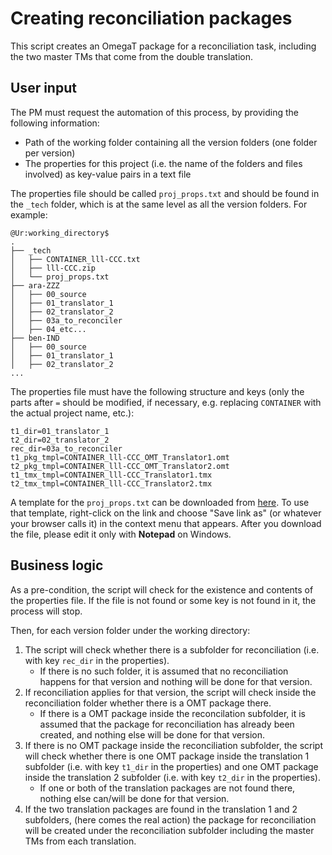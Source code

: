 # Creating reconciliation packages

This script creates an OmegaT package for a reconciliation task, including the two master TMs that come from the double translation.

## User input

The PM must request the automation of this process, by providing the following information:

* Path of the working folder containing all the version folders (one folder per version)
* The properties for this project (i.e. the name of the folders and files involved) as key-value pairs in a text file

The properties file should be called `proj_props.txt` and should be found in the `_tech` folder, which is at the same level as all the version folders. For example:

```
@Ur:working_directory$
.
├── _tech
│   ├── CONTAINER_lll-CCC.txt
│   ├── lll-CCC.zip
│   └── proj_props.txt
├── ara-ZZZ
│   ├── 00_source
│   ├── 01_translator_1
│   ├── 02_translator_2
│   ├── 03a_to_reconciler
│   ├── 04_etc...
├── ben-IND
│   ├── 00_source
│   ├── 01_translator_1
│   ├── 02_translator_2
...
```

The properties file must have the following structure and keys (only the parts after `=` should be modified, if necessary, e.g. replacing `CONTAINER` with the actual project name, etc.):

    t1_dir=01_translator_1
    t2_dir=02_translator_2
    rec_dir=03a_to_reconciler
    t1_pkg_tmpl=CONTAINER_lll-CCC_OMT_Translator1.omt
    t2_pkg_tmpl=CONTAINER_lll-CCC_OMT_Translator2.omt
    t1_tmx_tmpl=CONTAINER_lll-CCC_Translator1.tmx
    t2_tmx_tmpl=CONTAINER_lll-CCC_Translator2.tmx

A template for the `proj_props.txt` can be downloaded from [here](https://raw.githubusercontent.com/msoutopico/cli_automation/master/mk_rec_omtprj/_tmpl/proj_props.txt). To use that template, right-click on the link and choose "Save link as" (or whatever your browser calls it) in the context menu that appears. After you download the file, please edit it only with **Notepad** on Windows.

## Business logic

As a pre-condition, the script will check for the existence and contents of the properties file. If the file is not found or some key is not found in it, the process will stop.

Then, for each version folder under the working directory:
1. The script will check whether there is a subfolder for reconciliation (i.e. with key `rec_dir` in the properties).
	* If there is no such folder, it is assumed that no reconciliation happens for that version and nothing will be done for that version.
2. If reconciliation applies for that version, the script will check inside the reconciliation folder whether there is a OMT package there.
	* If there is a OMT package inside the reconcilation subfolder, it is assumed that the package for reconciliation has already been created, and nothing else will be done for that version.
3. If there is no OMT package inside the reconciliation subfolder, the script will check whether there is one OMT package inside the translation 1 subfolder (i.e. with key `t1_dir` in the properties) and one OMT package inside the translation 2 subfolder (i.e. with key `t2_dir` in the properties).
	* If one or both of the translation packages are not found there, nothing else can/will be done for that version.
4. If the two translation packages are found in the translation 1 and 2 subfolders, (here comes the real action) the package for reconciliation will be created under the reconciliation subfolder including the master TMs from each translation.
